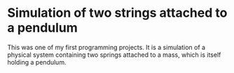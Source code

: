 # Simulation of two strings attached to a pendulum

This was one of my first programming projects. It is a simulation of a physical system containing two springs attached to a mass, which is itself holding a pendulum.
